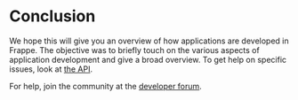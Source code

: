 <!-- add-breadcrumbs -->
# Conclusion


We hope this will give you an overview of how applications are developed in Frappe. The objective was to briefly touch on the various aspects of application development and give a broad overview. To get help on specific issues, look at [the API](/docs/user/en/api).

For help, join the community at the [developer forum](https://discuss.erpnext.com).

